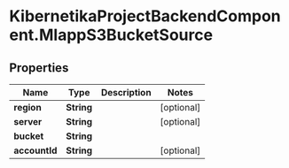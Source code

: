 # KibernetikaProjectBackendComponent.MlappS3BucketSource

## Properties
Name | Type | Description | Notes
------------ | ------------- | ------------- | -------------
**region** | **String** |  | [optional] 
**server** | **String** |  | [optional] 
**bucket** | **String** |  | 
**accountId** | **String** |  | [optional] 


